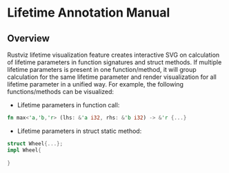 # Lifetime Annotation Manual
## Overview
Rustviz lifetime visualization feature creates interactive SVG on calculation of lifetime parameters in function signatures and struct methods. If multiple lifetime parameters is present in one function/method, it will group calculation for the same lifetime parameter and render visualization for all lifetime parameter in a unified way. For example, the following functions/methods can be visualized:
+ Lifetime parameters in function call:
```rust
fn max<'a,'b,'r> (lhs: &'a i32, rhs: &'b i32) -> &'r {...}
```
+ Lifetime parameters in struct static method:
```rust
struct Wheel{...};
impl Wheel{
    
}
```